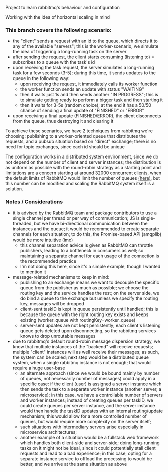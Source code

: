 Project to learn rabbitmq's behaviour and configuration

Working with the idea of horizontal scaling in mind

### This branch covers the following scenario:

- the "client" sends a request with an id to the queue, which directs it to any of the available "servers"; this is the worker-scenario, we simulate the idea of triggering a long-running task on the server
- after sending the request, the client starts consuming (listening to) = subscribes to a queue with the task's id
- upon receiving the task request, the server simulates a long-running task for a few seconds (3-5); during this time, it sends updates to the queue in the following way:
  - upon receiving the request, it immediately calls its worker function
  - the worker function sends an update with status "WAITING"
  - then it waits just 1s and then sends another "IN PROGRESS"; this is to simulate getting ready to perform a bigger task and then starting it
  - then it waits for 3-5s (random choice); at the end it has a 50/50 chance of sending a final update of "FINISHED" or "ERROR"
- upon receiving a final update (FINISHED/ERROR), the client disconnects from the queue, thus destroying it and clearing it

To achieve these scenarios, we have 2 techniques from rabbitmq we're choosing: publishing to a worker-oriented queue that distributes the requests, and a pubsub situation based on "direct" exchange; there is no need for topic exchanges, since each id should be unique

The configuration works in a distributed system environment, since we do not depend on the number of client and server instances; the distribution is as uniform as possible with the round-robin strategy as a starting point and limitations are a concern starting at around 32000 concurrent clients, when the default limits of RabbitMQ would limit the number of queues [(here)](https://stackoverflow.com/questions/22989833/rabbitmq-how-many-queues-can-rabbitmq-handle-on-a-single-server), but this number can be modified and scaling the RabbitMQ system itself is a solution.

### Notes / Considerations

- it is advised by the RabbitMQ team and package contributors to use a single channel per thread or per way of communication; JS is single-threaded, but we have bi-directional communication between the instances and the queue; it would be recommended to create separate channels for each situation; to do this, the Promise-based API (amqplib) would be more intuitive (imo)
  - this channel separation advice is given as RabbitMQ can throttle publishers, leading to a bottleneck in consumers as well; so maintaining a separate channel for each usage of the connection is the recommended practice
  - I'm not doing this here, since it's a simple example, though I wanted to mention it
- message-related mechanisms to keep in mind:
  - publishing to an exchange means we want to decouple the specific queue from the publisher as much as possible; we choose the routing key and the service handles the rest; on the server side, we do bind a queue to the exchange but unless we specify the routing key, messages will be dropped
  - client-sent taskID is kept in queue persistently until handled; this is because the queue with the right routing key exists and keeps existing (worker_queue with routingKey=worker_queue)
  - server-sent updates are not kept persistently; each client's listening queue gets deleted upon disconnecting, so the rabbitmq services knows to drop unroutable messages
- due to rabbitmq's default round-robin message dispersion strategy, we know that multiple instances of the "backend" will receive requests; multiple "client" instances will as well receive their messages; as such, the system can be scaled; next step would be a distributed queue system, when a single rabbitmq instance is not enough; that would require a huge user-base
  - an alternate approach (since we would be bound mainly by number of queues, not necessarily number of messages) could apply in a specific case: if the client (user) is assigned a server instance which then sends the task to a separate worker instance (another server, a microservice); in this case, we have a controllable number of servers and worker instances; instead of creating queues per taskID, we could create queues per server instance, and the server instance would then handle the taskID updates with an internal routing/update mechanism; this would allow for a more controlled number of queues, but would require more complexity on the server itself;
  - such situations with intermediary servers arise especially in microservice architectures;
  - another example of a situation would be a fullstack web framework which handles both client-side and server-side; doing long-running tasks on it might not be ideal, since it could pottentially stall client requests and lead to a bad experience; in this case, opting for a separate instance service to offload the processing to would be better, and we arrive at the same situation as above
